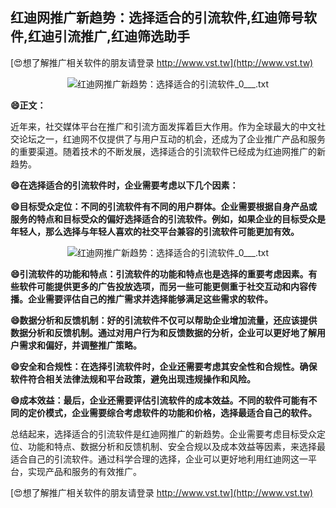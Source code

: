 ## **红迪网推广新趋势：选择适合的引流软件,红迪筛号软件,红迪引流推广,红迪筛选助手**

[😍想了解推广相关软件的朋友请登录 http://www.vst.tw](http://www.vst.tw)

 <center><img src="https://vst.tw/MP4/tuiguang/png/0.png" alt="红迪网推广新趋势：选择适合的引流软件_0___.txt"></center>

**😄正文：**

近年来，社交媒体平台在推广和引流方面发挥着巨大作用。作为全球最大的中文社交论坛之一，红迪网不仅提供了与用户互动的机会，还成为了企业推广产品和服务的重要渠道。随着技术的不断发展，选择适合的引流软件已经成为红迪网推广的新趋势。

**😄在选择适合的引流软件时，企业需要考虑以下几个因素：**

**😄目标受众定位：不同的引流软件有不同的用户群体。企业需要根据自身产品或服务的特点和目标受众的偏好选择适合的引流软件。例如，如果企业的目标受众是年轻人，那么选择与年轻人喜欢的社交平台兼容的引流软件可能更加有效。**

 <center><img src="https://vst.tw/MP4/tuiguang/png/2.png" alt="红迪网推广新趋势：选择适合的引流软件_0___.txt"></center>

**😄引流软件的功能和特点：引流软件的功能和特点也是选择的重要考虑因素。有些软件可能提供更多的广告投放选项，而另一些可能更侧重于社交互动和内容传播。企业需要评估自己的推广需求并选择能够满足这些需求的软件。**

**😄数据分析和反馈机制：好的引流软件不仅可以帮助企业增加流量，还应该提供数据分析和反馈机制。通过对用户行为和反馈数据的分析，企业可以更好地了解用户需求和偏好，并调整推广策略。**

**😄安全和合规性：在选择引流软件时，企业还需要考虑其安全性和合规性。确保软件符合相关法律法规和平台政策，避免出现违规操作和风险。**

**😄成本效益：最后，企业还需要评估引流软件的成本效益。不同的软件可能有不同的定价模式，企业需要综合考虑软件的功能和价格，选择最适合自己的软件。**

总结起来，选择适合的引流软件是红迪网推广的新趋势。企业需要考虑目标受众定位、功能和特点、数据分析和反馈机制、安全合规以及成本效益等因素，来选择最适合自己的引流软件。通过科学合理的选择，企业可以更好地利用红迪网这一平台，实现产品和服务的有效推广。

[😍想了解推广相关软件的朋友请登录 http://www.vst.tw](http://www.vst.tw)



